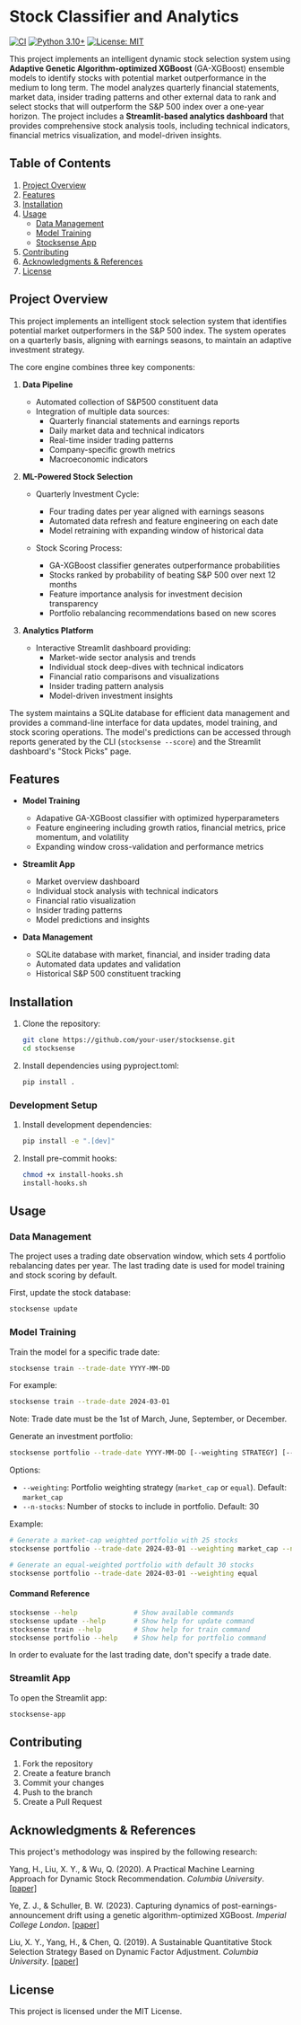 # Stock Classifier and Analytics

[![CI](https://github.com/francisco3511/stocksense/actions/workflows/ci.yml/badge.svg)](https://github.com/francisco3511/stocksense/actions/workflows/ci.yml)
[![Python 3.10+](https://img.shields.io/badge/python-3.10+-blue.svg)](https://www.python.org/downloads/)
[![License: MIT](https://img.shields.io/badge/License-MIT-yellow.svg)](https://opensource.org/licenses/MIT)


This project implements an intelligent dynamic stock selection system using **Adaptive Genetic Algorithm-optimized XGBoost** (GA-XGBoost) ensemble models to identify stocks with potential market outperformance in the medium to long term. The model analyzes quarterly financial statements, market data, insider trading patterns and other external data to rank and select stocks that will outperform the S&P 500 index over a one-year horizon. The project includes a **Streamlit-based analytics dashboard** that provides comprehensive stock analysis tools, including technical indicators, financial metrics visualization, and model-driven insights.


## Table of Contents

1. [Project Overview](#project-overview)
2. [Features](#features)
3. [Installation](#installation)
4. [Usage](#usage)
   - [Data Management](#data-management)
   - [Model Training](#model-training)
   - [Stocksense App](#streamlit-app)
5. [Contributing](#contributing)
6. [Acknowledgments & References](#acknowledgments-references)
7. [License](#license)

## Project Overview

This project implements an intelligent stock selection system that identifies potential market outperformers in the S&P 500 index. The system operates on a quarterly basis, aligning with earnings seasons, to maintain an adaptive investment strategy.

The core engine combines three key components:

1. **Data Pipeline**
   - Automated collection of S&P500 constituent data
   - Integration of multiple data sources:
     - Quarterly financial statements and earnings reports
     - Daily market data and technical indicators
     - Real-time insider trading patterns
     - Company-specific growth metrics
     - Macroeconomic indicators

2. **ML-Powered Stock Selection**
   - Quarterly Investment Cycle:
     - Four trading dates per year aligned with earnings seasons
     - Automated data refresh and feature engineering on each date
     - Model retraining with expanding window of historical data

   - Stock Scoring Process:
     - GA-XGBoost classifier generates outperformance probabilities
     - Stocks ranked by probability of beating S&P 500 over next 12 months
     - Feature importance analysis for investment decision transparency
     - Portfolio rebalancing recommendations based on new scores

3. **Analytics Platform**
   - Interactive Streamlit dashboard providing:
     - Market-wide sector analysis and trends
     - Individual stock deep-dives with technical indicators
     - Financial ratio comparisons and visualizations
     - Insider trading pattern analysis
     - Model-driven investment insights

The system maintains a SQLite database for efficient data management and provides a command-line interface for data updates, model training, and stock scoring operations. The model's predictions can be accessed through reports generated by the CLI (`stocksense --score`) and the Streamlit dashboard's "Stock Picks" page.


## Features

- **Model Training**
  - Adapative GA-XGBoost classifier with optimized hyperparameters
  - Feature engineering including growth ratios, financial metrics, price momentum, and volatility
  - Expanding window cross-validation and performance metrics

- **Streamlit App**
  - Market overview dashboard
  - Individual stock analysis with technical indicators
  - Financial ratio visualization
  - Insider trading patterns
  - Model predictions and insights

- **Data Management**
  - SQLite database with market, financial, and insider trading data
  - Automated data updates and validation
  - Historical S&P 500 constituent tracking

## Installation

1. Clone the repository:
   ```bash
   git clone https://github.com/your-user/stocksense.git
   cd stocksense
   ```

2. Install dependencies using pyproject.toml:
   ```bash
   pip install .
   ```

### Development Setup

1. Install development dependencies:
   ```bash
   pip install -e ".[dev]"
   ```

2. Install pre-commit hooks:
   ```bash
   chmod +x install-hooks.sh
   install-hooks.sh
   ```

## Usage

### Data Management

The project uses a trading date observation window, which sets 4 portfolio rebalancing dates per year. The last trading date is used for model training and stock scoring by default.

First, update the stock database:
   ```bash
   stocksense update
   ```

### Model Training

Train the model for a specific trade date:
   ```bash
   stocksense train --trade-date YYYY-MM-DD
   ```
   For example:
   ```bash
   stocksense train --trade-date 2024-03-01
   ```
   Note: Trade date must be the 1st of March, June, September, or December.


Generate an investment portfolio:
   ```bash
   stocksense portfolio --trade-date YYYY-MM-DD [--weighting STRATEGY] [--n-stocks N]
   ```

   Options:
   - `--weighting`: Portfolio weighting strategy (`market_cap` or `equal`). Default: `market_cap`
   - `--n-stocks`: Number of stocks to include in portfolio. Default: 30

   Example:
   ```bash
   # Generate a market-cap weighted portfolio with 25 stocks
   stocksense portfolio --trade-date 2024-03-01 --weighting market_cap --n-stocks 25

   # Generate an equal-weighted portfolio with default 30 stocks
   stocksense portfolio --trade-date 2024-03-01 --weighting equal
   ```

#### Command Reference

```bash
stocksense --help              # Show available commands
stocksense update --help       # Show help for update command
stocksense train --help        # Show help for train command
stocksense portfolio --help    # Show help for portfolio command
```

In order to evaluate for the last trading date, don't specify a trade date.

### Streamlit App

To open the Streamlit app:
   ```bash
   stocksense-app
   ```


## Contributing

1. Fork the repository
2. Create a feature branch
3. Commit your changes
4. Push to the branch
5. Create a Pull Request

## Acknowledgments & References

This project's methodology was inspired by the following research:

Yang, H., Liu, X. Y., & Wu, Q. (2020). A Practical Machine Learning Approach for Dynamic Stock Recommendation. *Columbia University*. [[paper]](add_link_if_available)

Ye, Z. J., & Schuller, B. W. (2023). Capturing dynamics of post-earnings-announcement drift using a genetic algorithm-optimized XGBoost. *Imperial College London*. [[paper]](add_link_if_available)

Liu, X. Y., Yang, H., & Chen, Q. (2019). A Sustainable Quantitative Stock Selection Strategy Based on Dynamic Factor Adjustment. *Columbia University*. [[paper]](add_link_if_available)


## License

This project is licensed under the MIT License.
